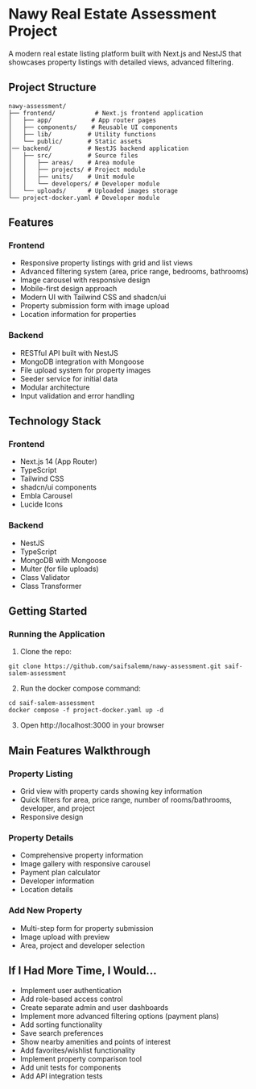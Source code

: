 # Nawy Real Estate Assessment Project

A modern real estate listing platform built with Next.js and NestJS that showcases property listings with detailed views, advanced filtering.

## Project Structure

```
nawy-assessment/
├── frontend/           # Next.js frontend application
│   ├── app/           # App router pages
│   ├── components/    # Reusable UI components
│   ├── lib/          # Utility functions
│   └── public/       # Static assets
│── backend/          # NestJS backend application
│   ├── src/          # Source files
│   │   ├── areas/    # Area module
│   │   ├── projects/ # Project module
│   │   ├── units/    # Unit module
│   │   └── developers/ # Developer module
│   └── uploads/      # Uploaded images storage
└── project-docker.yaml # Developer module

```

## Features

### Frontend
- Responsive property listings with grid and list views
- Advanced filtering system (area, price range, bedrooms, bathrooms)
- Image carousel with responsive design
- Mobile-first design approach
- Modern UI with Tailwind CSS and shadcn/ui
- Property submission form with image upload
- Location information for properties

### Backend
- RESTful API built with NestJS
- MongoDB integration with Mongoose
- File upload system for property images
- Seeder service for initial data
- Modular architecture
- Input validation and error handling

## Technology Stack

### Frontend
- Next.js 14 (App Router)
- TypeScript
- Tailwind CSS
- shadcn/ui components
- Embla Carousel
- Lucide Icons

### Backend
- NestJS
- TypeScript
- MongoDB with Mongoose
- Multer (for file uploads)
- Class Validator
- Class Transformer

## Getting Started

### Running the Application

1. Clone the repo:
```
git clone https://github.com/saifsalemm/nawy-assessment.git saif-salem-assessment
```

2. Run the docker compose command:
```
cd saif-salem-assessment
docker compose -f project-docker.yaml up -d
```

3. Open http://localhost:3000 in your browser

## Main Features Walkthrough

### Property Listing
- Grid view with property cards showing key information
- Quick filters for area, price range, number of rooms/bathrooms, developer, and project
- Responsive design

### Property Details
- Comprehensive property information
- Image gallery with responsive carousel
- Payment plan calculator
- Developer information
- Location details

### Add New Property
- Multi-step form for property submission
- Image upload with preview
- Area, project and developer selection

## If I Had More Time, I Would...

   - Implement user authentication
   - Add role-based access control
   - Create separate admin and user dashboards
   - Implement more advanced filtering options (payment plans)
   - Add sorting functionality
   - Save search preferences
   - Show nearby amenities and points of interest
   - Add favorites/wishlist functionality
   - Implement property comparison tool
   - Add unit tests for components
   - Add API integration tests
